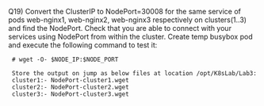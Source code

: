 Q19) Convert the ClusterIP to NodePort=30008 for the same service of pods web-nginx1, 
     web-nginx2, web-nginx3 respectively on clusters(1..3) and find the NodePort.
     Check that you are able to connect with your services using NodePort from within the cluster.
     Create temp busybox pod and execute the following command to test it:
	    
     # wget -O- $NODE_IP:$NODE_PORT	
		
     Store the output on jump as below files at location /opt/K8sLab/Lab3:
     cluster1:- NodePort-cluster1.wget
     cluster2:- NodePort-cluster2.wget 
     cluster3:- NodePort-cluster3.wget 	    

